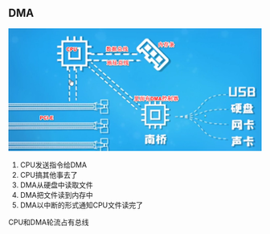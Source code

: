 ## DMA
![](https://raw.githubusercontent.com/TDoct/images/master/1598181067_20200622230324158_21545.png)

1. CPU发送指令给DMA
2. CPU搞其他事去了
2. DMA从硬盘中读取文件
3. DMA把文件读到内存中
4. DMA以中断的形式通知CPU文件读完了

CPU和DMA轮流占有总线